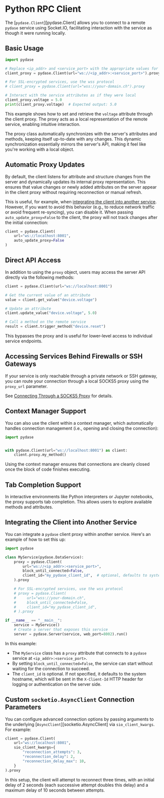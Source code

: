 # Python RPC Client

The [`pydase.Client`][pydase.Client] allows you to connect to a remote `pydase` service using Socket.IO, facilitating interaction with the service as though it were running locally.

## Basic Usage

```python
import pydase

# Replace <ip_addr> and <service_port> with the appropriate values for your service
client_proxy = pydase.Client(url="ws://<ip_addr>:<service_port>").proxy

# For SSL-encrypted services, use the wss protocol
# client_proxy = pydase.Client(url="wss://your-domain.ch").proxy

# Interact with the service attributes as if they were local
client_proxy.voltage = 5.0
print(client_proxy.voltage)  # Expected output: 5.0
```

This example shows how to set and retrieve the `voltage` attribute through the client proxy.
The proxy acts as a local representation of the remote service, enabling intuitive interaction.

The proxy class automatically synchronizes with the server's attributes and methods, keeping itself up-to-date with any changes. This dynamic synchronization essentially mirrors the server's API, making it feel like you're working with a local object.

## Automatic Proxy Updates

By default, the client listens for attribute and structure changes from the server and dynamically updates its internal proxy representation. This ensures that value changes or newly added attributes on the server appear in the client proxy without requiring reconnection or manual refresh.

This is useful, for example, when [integrating the client into another service](#integrating-the-client-into-another-service). However, if you want to avoid this behavior (e.g., to reduce network traffic or avoid frequent re-syncing), you can disable it. When passing `auto_update_proxy=False` to the client, the proxy will not track changes after the initial connection:

```python
client = pydase.Client(
    url="ws://localhost:8001",
    auto_update_proxy=False
)
```

## Direct API Access

In addition to using the `proxy` object, users may access the server API directly via the following methods:

```python
client = pydase.Client(url="ws://localhost:8001")

# Get the current value of an attribute
value = client.get_value("device.voltage")

# Update an attribute
client.update_value("device.voltage", 5.0)

# Call a method on the remote service
result = client.trigger_method("device.reset")
```

This bypasses the proxy and is useful for lower-level access to individual service endpoints.

## Accessing Services Behind Firewalls or SSH Gateways

If your service is only reachable through a private network or SSH gateway, you can route your connection through a local SOCKS5 proxy using the `proxy_url` parameter.

See [Connecting Through a SOCKS5 Proxy](../advanced/SOCKS-Proxy.md) for details.

## Context Manager Support

You can also use the client within a context manager, which automatically handles connection management (i.e., opening and closing the connection):

```python
import pydase


with pydase.Client(url="ws://localhost:8001") as client:
    client.proxy.my_method()
```

Using the context manager ensures that connections are cleanly closed once the block of code finishes executing.

## Tab Completion Support

In interactive environments like Python interpreters or Jupyter notebooks, the proxy supports tab completion. This allows users to explore available methods and attributes.

## Integrating the Client into Another Service

You can integrate a `pydase` client proxy within another service. Here's an example of how to set this up:

```python
import pydase

class MyService(pydase.DataService):
    proxy = pydase.Client(
        url="ws://<ip_addr>:<service_port>",
        block_until_connected=False,
        client_id="my_pydase_client_id",  # optional, defaults to system hostname
    ).proxy

    # For SSL-encrypted services, use the wss protocol
    # proxy = pydase.Client(
    #     url="wss://your-domain.ch",
    #     block_until_connected=False,
    #     client_id="my_pydase_client_id",
    # ).proxy

if __name__ == "__main__":
    service = MyService()
    # Create a server that exposes this service
    server = pydase.Server(service, web_port=8002).run()
```

In this example:

- The `MyService` class has a `proxy` attribute that connects to a `pydase` service at `<ip_addr>:<service_port>`.
- By setting `block_until_connected=False`, the service can start without waiting for the connection to succeed.
- The `client_id` is optional. If not specified, it defaults to the system hostname, which will be sent in the `X-Client-Id` HTTP header for logging or authentication on the server side.

## Custom `socketio.AsyncClient` Connection Parameters

You can configure advanced connection options by passing arguments to the underlying [`AsyncClient`][socketio.AsyncClient] via `sio_client_kwargs`. For example:

```python
client = pydase.Client(
    url="ws://localhost:8001",
    sio_client_kwargs={
        "reconnection_attempts": 3,
        "reconnection_delay": 2,
        "reconnection_delay_max": 10,
    }
).proxy
```

In this setup, the client will attempt to reconnect three times, with an initial delay of 2 seconds (each successive attempt doubles this delay) and a maximum delay of 10 seconds between attempts.
